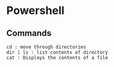 # Powershell

## Commands

	cd : move through directories
	dir | ls : list contents of directory
	cat : Displays the contents of a file
